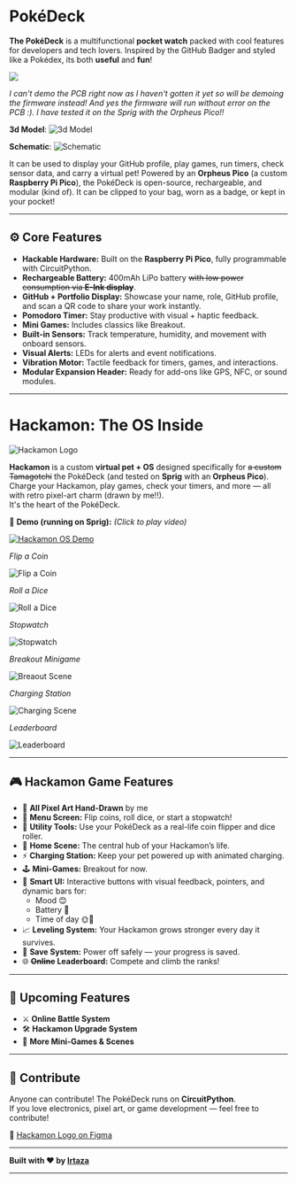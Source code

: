 # PokéDeck

**The PokéDeck** is a multifunctional **pocket watch** packed with cool features for developers and tech lovers. Inspired by the GitHub Badger and styled like a Pokédex, its both **useful** and **fun**!

![](https://hc-cdn.hel1.your-objectstorage.com/s/v3/bd15a1007fcbb0a5cf2deca561a3b4e89ce385e4_pokedeck_drawing_v1.png)

_I can't demo the PCB right now as I haven't gotten it yet so will be demoing the firmware instead! And yes the firmware will run without error on the PCB :). I have tested it on the Sprig with the Orpheus Pico!!_

**3d Model**:
![3d Model](https://files.slack.com/files-pri/T0266FRGM-F08PNK1688Y/image.png?pub_secret=d17f95e6ff)

**Schematic**:
![Schematic](https://hc-cdn.hel1.your-objectstorage.com/s/v3/101db1a496de3fed5413ddaba80aae821ac42628_schematic_pokedeck_2025-04-28.png)

It can be used to display your GitHub profile, play games, run timers, check sensor data, and carry a virtual pet! Powered by an **Orpheus Pico** (a custom **Raspberry Pi Pico**), the PokéDeck is open-source, rechargeable, and modular (kind of). It can be clipped to your bag, worn as a badge, or kept in your pocket!

---

## ⚙️ Core Features

- **Hackable Hardware:** Built on the **Raspberry Pi Pico**, fully programmable with CircuitPython.
- **Rechargeable Battery:** 400mAh LiPo battery ~~with low power consumption via **E-Ink display**~~.
- **GitHub + Portfolio Display:** Showcase your name, role, GitHub profile, and scan a QR code to share your work instantly.
- **Pomodoro Timer:** Stay productive with visual + haptic feedback.
- **Mini Games:** Includes classics like Breakout.
- **Built-in Sensors:** Track temperature, humidity, and movement with onboard sensors.
- **Visual Alerts:** LEDs for alerts and event notifications.
- **Vibration Motor:** Tactile feedback for timers, games, and interactions.
- **Modular Expansion Header:** Ready for add-ons like GPS, NFC, or sound modules.

---

# Hackamon: The OS Inside

![Hackamon Logo](https://cloud-7adfvs3rn-hack-club-bot.vercel.app/0hackamon__1_.png)

**Hackamon** is a custom **virtual pet + OS** designed specifically for ~~a custom Tamagotchi~~ the PokéDeck (and tested on **Sprig** with an **Orpheus Pico**).  
Charge your Hackamon, play games, check your timers, and more — all with retro pixel-art charm (drawn by me!!).  
It's the heart of the PokéDeck.

🎥 **Demo (running on Sprig):** _(Click to play video)_

[![Hackamon OS Demo](https://hc-cdn.hel1.your-objectstorage.com/s/v3/7f209d53b91d2cdff0e3565f87ccc52355f96b45_image.png)](https://sleeping.wtf/f-8B3hfi05_FPOMVXcGH-.mp4)

<!-- [![Hackamon OS Demo](https://hc-cdn.hel1.your-objectstorage.com/s/v3/7f209d53b91d2cdff0e3565f87ccc52355f96b45_image.png)](https://hc-cdn.hel1.your-objectstorage.com/s/v3/030cac5edc138051b9962804ac5a3dd1815fb0c6_hackamon_orpheus_pico_sprig.mp4)
-->

_Flip a Coin_

![Flip a Coin](https://cloud-1erh0yg7y-hack-club-bot.vercel.app/0screenrecording2025-01-24at1.16.42am-ezgif.com-video-to-gif-converter.gif)

_Roll a Dice_

![Roll a Dice](https://cloud-55rzzph2x-hack-club-bot.vercel.app/1dice-roll_hackamon.gif)

_Stopwatch_

![Stopwatch](https://cloud-55rzzph2x-hack-club-bot.vercel.app/0stopwatch_hackamon.gif)

_Breakout Minigame_

![Breaout Scene](https://cloud-d838srl6u-hack-club-bot.vercel.app/3hackamon_demo_breakout.gif)

_Charging Station_

![Charging Scene](https://cloud-d838srl6u-hack-club-bot.vercel.app/2hackamon_demo_charging_station.gif)

_Leaderboard_

![Leaderboard](https://cloud-d838srl6u-hack-club-bot.vercel.app/1hackamon_demo_leaderboard.gif)

---

## 🎮 Hackamon Game Features

- 🎨 **All Pixel Art Hand-Drawn** by me
- 🧭 **Menu Screen:** Flip coins, roll dice, or start a stopwatch!
- 🎲 **Utility Tools:** Use your PokéDeck as a real-life coin flipper and dice roller.
- 🏡 **Home Scene:** The central hub of your Hackamon’s life.
- ⚡ **Charging Station:** Keep your pet powered up with animated charging.
- 🕹️ **Mini-Games:** Breakout for now.
- 🧠 **Smart UI:** Interactive buttons with visual feedback, pointers, and dynamic bars for:
  - Mood 😊
  - Battery 🔋
  - Time of day 🌞🌙
- 📈 **Leveling System:** Your Hackamon grows stronger every day it survives.
- 💾 **Save System:** Power off safely — your progress is saved.
- 🌐 **~~Online~~ Leaderboard:** Compete and climb the ranks!

---

## 🔮 Upcoming Features

- ⚔️ **Online Battle System**
- 🛠️ **Hackamon Upgrade System**
- 🧱 **More Mini-Games & Scenes**

---

## 🤝 Contribute

Anyone can contribute! The PokéDeck runs on **CircuitPython**.  
If you love electronics, pixel art, or game development — feel free to contribute!

🎨 [Hackamon Logo on Figma](https://www.figma.com/design/dQcPl1JKnt22KXzQSrtTxS/Hackamon?node-id=0-1&t=CXbKBUuJU05pKmqu-1)

---

**Built with ❤️ by [Irtaza](https://github.com/Irtaza2009)**

---
